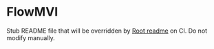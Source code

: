 # FlowMVI

Stub README file that will be overridden by [Root readme](../../README.md) on CI. Do not modify manually.  
